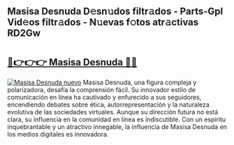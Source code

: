 ## Masisa Desnuda D𝚎sn𝚞dos filtr𝚊dos - Parts-Gpl Vid𝚎os filtr𝚊dos - N𝚞evas f𝚘tos atr𝚊ctivas RD2Gw

# <h2><a href="http://mb1cf8.tromn.icu/?c=Masisa+Desnuda">🔗👉👉👉 Masisa Desnuda 🔗🔗</a></h2>

[![Masisa Desnuda nuevo](https://i.imgur.com/pEAQMta.gif)](http://mb1cf8.tromn.icu/?c=Masisa+Desnuda)
Masisa Desnuda, una figura compleja y polarizadora, desafía la comprensión fácil. Su innovador estilo de comunicación en línea ha cautivado y enfurecido a sus seguidores, encendiendo debates sobre ética, autorrepresentación y la naturaleza evolutiva de las sociedades virtuales. Aunque su dirección futura no está clara, su influencia en la comunidad en línea es indiscutible. Con un espíritu inquebrantable y un atractivo innegable, la influencia de Masisa Desnuda en los medios digitales es innovadora.
